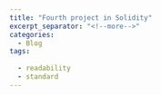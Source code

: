 ```yaml
---
title: "Fourth project in Solidity"
excerpt_separator: "<!--more-->"
categories:
  - Blog
tags:
  
  - readability
  - standard
---
```

